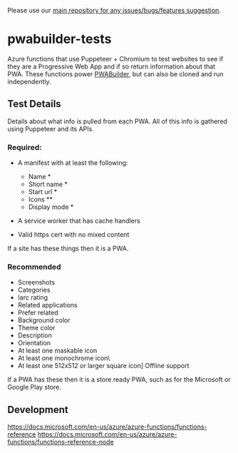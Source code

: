 Please use our [main repository for any issues/bugs/features suggestion](https://github.com/pwa-builder/PWABuilder/issues/new/choose).

# pwabuilder-tests

Azure functions that use Puppeteer + Chromium to test websites to see if they are a Progressive Web App and if so return information about that PWA. These functions power [PWABuilder](https://www.pwabuilder.com), but can also be cloned and run independently.

## Test Details

Details about what info is pulled from each PWA. All of this info is gathered using Puppeteer and its APIs.

### Required:
  - A manifest with at least the following:
      - Name *
      - Short name *
      - Start url *
      - Icons **
      - Display mode *

  - A service worker that has cache handlers

  - Valid https cert with no mixed content

If a site has these things then it is a PWA.

### Recommended
- Screenshots
- Categories
- Iarc rating
- Related applications
- Prefer related
- Background color 
- Theme color 
- Description 
- Orientation 
- At least one maskable icon
- At least one monochrome icon\
- At least one 512x512 or larger square icon]
  Offline support

If a PWA has these then it is a store ready PWA, such as for the Microsoft or Google Play store.

## Development

https://docs.microsoft.com/en-us/azure/azure-functions/functions-reference
https://docs.microsoft.com/en-us/azure/azure-functions/functions-reference-node


